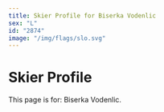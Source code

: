 ```yaml
---
title: Skier Profile for Biserka Vodenlic
sex: "L"
id: "2874"
image: "/img/flags/slo.svg" 
---
```


# Skier Profile

This page is for: Biserka Vodenlic.
    